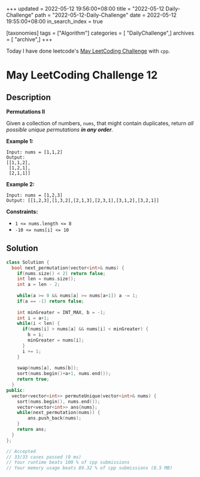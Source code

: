 +++
updated = 2022-05-12 19:56:00+08:00
title = "2022-05-12 Daily-Challenge"
path = "2022-05-12-Daily-Challenge"
date = 2022-05-12 19:55:00+08:00
in_search_index = true

[taxonomies]
tags = ["Algorithm"]
categories = [ "DailyChallenge",]
archives = [ "archive",]
+++

Today I have done leetcode's [May LeetCoding Challenge](https://leetcode.com/problems/permutations-ii/) with `cpp`.

<!-- more -->

# May LeetCoding Challenge 12

## Description

**Permutations II**

Given a collection of numbers, `nums`, that might contain duplicates, return *all possible unique permutations **in any order**.*

 

**Example 1:**

```
Input: nums = [1,1,2]
Output:
[[1,1,2],
 [1,2,1],
 [2,1,1]]
```

**Example 2:**

```
Input: nums = [1,2,3]
Output: [[1,2,3],[1,3,2],[2,1,3],[2,3,1],[3,1,2],[3,2,1]]
```

 

**Constraints:**

- `1 <= nums.length <= 8`
- `-10 <= nums[i] <= 10`

## Solution

``` cpp
class Solution {
  bool next_permutation(vector<int>& nums) {
    if(nums.size() < 2) return false;
    int len = nums.size();
    int a = len - 2;
    
    while(a >= 0 && nums[a] >= nums[a+1]) a -= 1;
    if(a == -1) return false;
    
    int minGreater = INT_MAX, b = -1;
    int i = a+1;
    while(i < len) {
      if(nums[i] > nums[a] && nums[i] < minGreater) {
        b = i;
        minGreater = nums[i];
      }
      i += 1;
    }
    
    swap(nums[a], nums[b]);
    sort(nums.begin()+a+1, nums.end());
    return true;
  }
public:
  vector<vector<int>> permuteUnique(vector<int>& nums) {
    sort(nums.begin(), nums.end());
    vector<vector<int>> ans{nums};
    while(next_permutation(nums)) {
        ans.push_back(nums);
    }
    return ans;
  }
};

// Accepted
// 33/33 cases passed (0 ms)
// Your runtime beats 100 % of cpp submissions
// Your memory usage beats 89.32 % of cpp submissions (8.5 MB)
```
